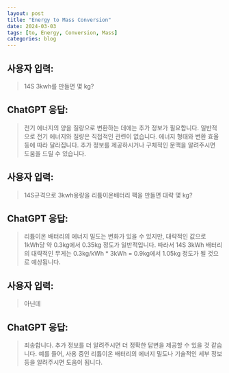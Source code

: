 ```yaml
---
layout: post
title: "Energy to Mass Conversion"
date: 2024-03-03
tags: [to, Energy, Conversion, Mass]
categories: blog
---
```


## 사용자 입력:
> 14S 3kwh를 만들면 몇 kg?

## ChatGPT 응답:
> 전기 에너지의 양을 질량으로 변환하는 데에는 추가 정보가 필요합니다. 일반적으로 전기 에너지와 질량은 직접적인 관련이 없습니다. 에너지 형태와 변환 효율 등에 따라 달라집니다. 추가 정보를 제공하시거나 구체적인 문맥을 알려주시면 도움을 드릴 수 있습니다.

## 사용자 입력:
> 14S규격으로 3kwh용량을 리튬이온배터리 팩을 만들면 대략 몇 kg?

## ChatGPT 응답:
> 리튬이온 배터리의 에너지 밀도는 변화가 있을 수 있지만, 대략적인 값으로 1kWh당 약 0.3kg에서 0.35kg 정도가 일반적입니다. 따라서 14S 3kWh 배터리의 대략적인 무게는 0.3kg/kWh * 3kWh = 0.9kg에서 1.05kg 정도가 될 것으로 예상됩니다.

## 사용자 입력:
> 아닌데

## ChatGPT 응답:
> 죄송합니다. 추가 정보를 더 알려주시면 더 정확한 답변을 제공할 수 있을 것 같습니다. 예를 들어, 사용 중인 리튬이온 배터리의 에너지 밀도나 기술적인 세부 정보 등을 알려주시면 도움이 됩니다.

